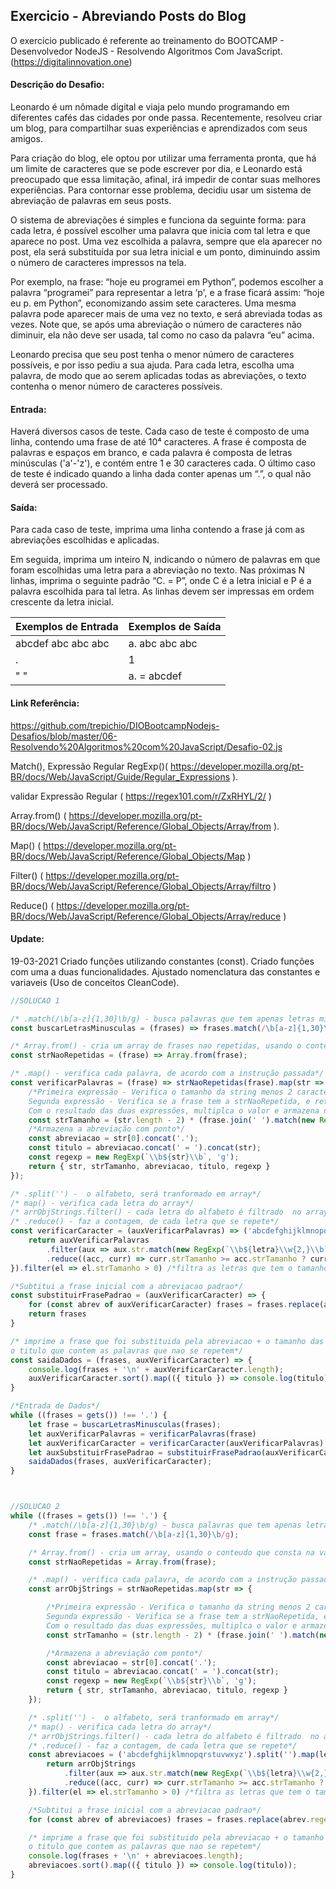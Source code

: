 ## Exercicio - Abreviando Posts do Blog

O exercicio publicado é referente ao treinamento do BOOTCAMP - Desenvolvedor NodeJS -  Resolvendo Algoritmos Com JavaScript.(https://digitalinnovation.one)


#### Descrição do Desafio:

Leonardo é um nômade digital e viaja pelo mundo programando em diferentes cafés das cidades por onde passa. Recentemente, resolveu criar um blog, para compartilhar suas experiências e aprendizados com seus amigos.

Para criação do blog, ele optou por utilizar uma ferramenta pronta, que há um limite de caracteres que se pode escrever por dia, e Leonardo está preocupado que essa limitação, afinal, irá impedir de contar suas melhores experiências. Para contornar esse problema, decidiu usar um sistema de abreviação de palavras em seus posts.

O sistema de abreviações é simples e funciona da seguinte forma: para cada letra, é possível escolher uma palavra que inicia com tal letra e que aparece no post. Uma vez escolhida a palavra, sempre que ela aparecer no post, ela será substituída por sua letra inicial e um ponto, diminuindo assim o número de caracteres impressos na tela.

Por exemplo, na frase: “hoje eu programei em Python”, podemos escolher a palavra “programei” para representar a letra ‘p', e a frase ficará assim: “hoje eu p. em Python”, economizando assim sete caracteres. Uma mesma palavra pode aparecer mais de uma vez no texto, e será abreviada todas as vezes. Note que, se após uma abreviação o número de caracteres não diminuir, ela não deve ser usada, tal como no caso da palavra “eu” acima.

Leonardo precisa que seu post tenha o menor número de caracteres possíveis, e por isso pediu a sua ajuda. Para cada letra, escolha uma palavra, de modo que ao serem aplicadas todas as abreviações, o texto contenha o menor número de caracteres possíveis.


#### Entrada:

Haverá diversos casos de teste. Cada caso de teste é composto de uma linha, contendo uma frase de até 10⁴ caracteres. A frase é composta de palavras e espaços em branco, e cada palavra é composta de letras minúsculas ('a'-'z'), e contém entre 1 e 30 caracteres cada. O último caso de teste é indicado quando a linha dada conter apenas um “.”, o qual não deverá ser processado.


#### Saída:

Para cada caso de teste, imprima uma linha contendo a frase já com as abreviações escolhidas e aplicadas.

Em seguida, imprima um inteiro N, indicando o número de palavras em que foram escolhidas uma letra para a abreviação no texto. Nas próximas N linhas, imprima o seguinte padrão “C. = P”, onde C é a letra inicial e P é a palavra escolhida para tal letra. As linhas devem ser impressas em ordem crescente da letra inicial.

Exemplos de Entrada  | Exemplos de Saída
------------- | -------------
abcdef abc abc abc | a. abc abc abc
. | 1
" " | a. = abcdef


#### Link Referência:
https://github.com/trepichio/DIOBootcampNodejs-Desafios/blob/master/06-Resolvendo%20Algoritmos%20com%20JavaScript/Desafio-02.js

Match(), Expressão Regular RegExp()( https://developer.mozilla.org/pt-BR/docs/Web/JavaScript/Guide/Regular_Expressions ).

validar Expressão Regular ( https://regex101.com/r/ZxRHYL/2/ )

Array.from() ( https://developer.mozilla.org/pt-BR/docs/Web/JavaScript/Reference/Global_Objects/Array/from ).

Map() ( https://developer.mozilla.org/pt-BR/docs/Web/JavaScript/Reference/Global_Objects/Map )

Filter() ( https://developer.mozilla.org/pt-BR/docs/Web/JavaScript/Reference/Global_Objects/Array/filtro )

Reduce() ( https://developer.mozilla.org/pt-BR/docs/Web/JavaScript/Reference/Global_Objects/Array/reduce )


#### Update: 
19-03-2021 Criado funções utilizando constantes (const). Criado funções com uma a duas funcionalidades. Ajustado nomenclatura das constantes e variaveis (Uso de conceitos CleanCode). 

```javascript
//SOLUCAO 1

/* .match(/\b[a-z]{1,30}\b/g) - busca palavras que tem apenas letras minusculas, ate 30 carateres.*/
const buscarLetrasMinusculas = (frases) => frases.match(/\b[a-z]{1,30}\b/g);

/* Array.from() - cria um array de frases nao repetidas, usando o conteudo que consta na variavel 'frase'*/
const strNaoRepetidas = (frase) => Array.from(frase);

/* .map() - verifica cada palavra, de acordo com a instrução passada*/
const verificarPalavras = (frase) => strNaoRepetidas(frase).map(str => {
    /*Primeira expressão - Verifica o tamanho da string menos 2 caracteres
    Segunda expressão - Verifica se a frase tem a strNaoRepetida, e retorna o tamanho dessa string
    Com o resultado das duas expressões, multiplca o valor e armazena na variavel*/
    const strTamanho = (str.length - 2) * (frase.join(' ').match(new RegExp(`\\b${str}\\b`, 'g')).length);
    /*Armazena a abreviação com ponto*/
    const abreviacao = str[0].concat('.');
    const titulo = abreviacao.concat(' = ').concat(str);
    const regexp = new RegExp(`\\b${str}\\b`, 'g');
    return { str, strTamanho, abreviacao, titulo, regexp }
});

/* .split('') -  o alfabeto, será tranformado em array*/
/* map() - verifica cada letra do array*/
/* arrObjStrings.filter() - cada letra do alfabeto é filtrado  no array 'arrObjStrings' */
/* .reduce() - faz a contagem, de cada letra que se repete*/
const verificarCaracter = (auxVerificarPalavras) => ('abcdefghijklmnopqrstuvwxyz').split('').map(letra => {
    return auxVerificarPalavras
        .filter(aux => aux.str.match(new RegExp(`\\b${letra}\\w{2,}\\b`, 'g')))
        .reduce((acc, curr) => curr.strTamanho >= acc.strTamanho ? curr : acc, { strTamanho: 0 });
}).filter(el => el.strTamanho > 0) /*filtra as letras que tem o tamanho maior que 0*/

/*Subtitui a frase inicial com a abreviacao padrao*/
const substituirFrasePadrao = (auxVerificarCaracter) => {
    for (const abrev of auxVerificarCaracter) frases = frases.replace(abrev.regexp, abrev.abreviacao);
    return frases
}

/* imprime a frase que foi substituida pela abreviacao + o tamanho das abrevicoes da frase + 
o titulo que contem as palavras que nao se repetem*/
const saidaDados = (frases, auxVerificarCaracter) => {
    console.log(frases + '\n' + auxVerificarCaracter.length);
    auxVerificarCaracter.sort().map(({ titulo }) => console.log(titulo));
}

/*Entrada de Dados*/
while ((frases = gets()) !== '.') {
    let frase = buscarLetrasMinusculas(frases);
    let auxVerificarPalavras = verificarPalavras(frase)
    let auxVerificarCaracter = verificarCaracter(auxVerificarPalavras)
    let auxSubstituirFrasePadrao = substituirFrasePadrao(auxVerificarCaracter)
    saidaDados(frases, auxVerificarCaracter);
}



//SOLUCAO 2
while ((frases = gets()) !== '.') {
    /* .match(/\b[a-z]{1,30}\b/g) - busca palavras que tem apenas letras minusculas, ate 30 carateres.*/
    const frase = frases.match(/\b[a-z]{1,30}\b/g);

    /* Array.from() - cria um array, usando o conteudo que consta na variavel 'frase'*/
    const strNaoRepetidas = Array.from(frase);

    /* .map() - verifica cada palavra, de acordo com a instrução passada*/
    const arrObjStrings = strNaoRepetidas.map(str => {

        /*Primeira expressão - Verifica o tamanho da string menos 2 caracteres
        Segunda expressão - Verifica se a frase tem a strNaoRepetida, e retorna o tamanho dessa string
        Com o resultado das duas expressões, multiplca o valor e armazena na variavel*/
        const strTamanho = (str.length - 2) * (frase.join(' ').match(new RegExp(`\\b${str}\\b`, 'g')).length);

        /*Armazena a abreviação com ponto*/
        const abreviacao = str[0].concat('.');
        const titulo = abreviacao.concat(' = ').concat(str);
        const regexp = new RegExp(`\\b${str}\\b`, 'g');
        return { str, strTamanho, abreviacao, titulo, regexp }
    });

    /* .split('') -  o alfabeto, será tranformado em array*/
    /* map() - verifica cada letra do array*/
    /* arrObjStrings.filter() - cada letra do alfabeto é filtrado  no array 'arrObjStrings' */
    /* .reduce() - faz a contagem, de cada letra que se repete*/
    const abreviacoes = ('abcdefghijklmnopqrstuvwxyz').split('').map(letra => {
        return arrObjStrings
            .filter(aux => aux.str.match(new RegExp(`\\b${letra}\\w{2,}\\b`, 'g')))
            .reduce((acc, curr) => curr.strTamanho >= acc.strTamanho ? curr : acc, { strTamanho: 0 });
    }).filter(el => el.strTamanho > 0) /*filtra as letras que tem o tamanho maior que 0*/

    /*Subtitui a frase inicial com a abreviacao padrao*/
    for (const abrev of abreviacoes) frases = frases.replace(abrev.regexp, abrev.abreviacao);

    /* imprime a frase que foi substituido pela abreviacao + o tamanho das abrevicoes da frase + 
    o titulo que contem as palavras que nao se repetem*/
    console.log(frases + '\n' + abreviacoes.length);
    abreviacoes.sort().map(({ titulo }) => console.log(titulo));
}
```
